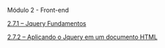 Módulo 2 - Front-end

[2.7.1 – Jquery Fundamentos](/jquery/marckdow/aula-2.7.1.md)

[2.7.2 – Aplicando o Jquery em um documento HTML](/jquery/marckdow/aula-2.7.2.md)
